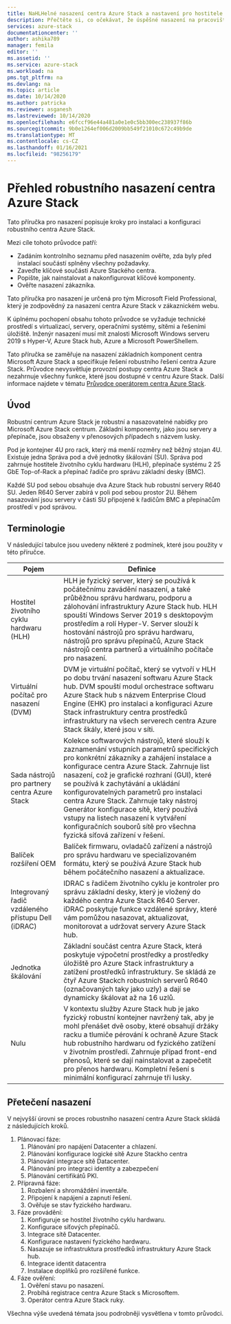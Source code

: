 ```yaml
---
title: NaHLHelné nasazení centra Azure Stack a nastavení pro hostitele životního cyklu Azure Stack centra hardwaru () management server | Microsoft Docs
description: Přečtěte si, co očekávat, že úspěšné nasazení na pracovišti centra Azure Stack je robustní, od plánování po nasazení.
services: azure-stack
documentationcenter: ''
author: ashika789
manager: femila
editor: ''
ms.assetid: ''
ms.service: azure-stack
ms.workload: na
pms.tgt_pltfrm: na
ms.devlang: na
ms.topic: article
ms.date: 10/14/2020
ms.author: patricka
ms.reviewer: asganesh
ms.lastreviewed: 10/14/2020
ms.openlocfilehash: e6fccf96e44a481a0e1e0c5bb300ec238937f86b
ms.sourcegitcommit: 9b0e1264ef006d2009bb549f21010c672c49b9de
ms.translationtype: MT
ms.contentlocale: cs-CZ
ms.lasthandoff: 01/16/2021
ms.locfileid: "98256179"
---
```

# <a name="azure-stack-hub-ruggedized-deployment-overview"></a>Přehled robustního nasazení centra Azure Stack

Tato příručka pro nasazení popisuje kroky pro instalaci a konfiguraci robustního centra Azure Stack. 

Mezi cíle tohoto průvodce patří:

- Zadáním kontrolního seznamu před nasazením ověřte, zda byly před instalací součástí splněny všechny požadavky.
- Zaveďte klíčové součásti Azure Stackého centra.
- Popište, jak nainstalovat a nakonfigurovat klíčové komponenty.
- Ověřte nasazení zákazníka.

Tato příručka pro nasazení je určená pro tým Microsoft Field Professional, který je zodpovědný za nasazení centra Azure Stack v zákaznickém webu.

K úplnému pochopení obsahu tohoto průvodce se vyžaduje technické prostředí s virtualizací, servery, operačními systémy, sítěmi a řešeními úložiště. Inženýr nasazení musí mít znalosti Microsoft Windows serveru 2019 s Hyper-V, Azure Stack hub, Azure a Microsoft PowerShellem.

Tato příručka se zaměřuje na nasazení základních komponent centra Microsoft Azure Stack a specifikuje řešení robustního řešení centra Azure Stack. Průvodce nevysvětluje provozní postupy centra Azure Stack a nezahrnuje všechny funkce, které jsou dostupné v centru Azure Stack. Další informace najdete v tématu [Průvodce operátorem centra Azure Stack](../operator/index.yml).

## <a name="introduction"></a>Úvod

Robustní centrum Azure Stack je robustní a nasazovatelné nabídky pro Microsoft Azure Stack centrum. Základní komponenty, jako jsou servery a přepínače, jsou obsaženy v přenosových případech s názvem lusky.

Pod je kontejner 4U pro rack, který má menší rozměry než běžný stojan 4U. Existuje jedna Správa pod a dvě jednotky škálování (SU). Správa pod zahrnuje hostitele životního cyklu hardwaru (HLH), přepínače systému 2 25 GbE Top-of-Rack a přepínač řadiče pro správu základní desky (BMC).

Každé SU pod sebou obsahuje dva Azure Stack hub robustní servery R640 SU. Jeden R640 Server zabírá v poli pod sebou prostor 2U. Během nasazování jsou servery v části SU připojené k řadičům BMC a přepínačům prostředí v pod správou.

## <a name="terminology"></a>Terminologie

V následující tabulce jsou uvedeny některé z podmínek, které jsou použity v této příručce.

|Pojem   | Definice |
|-------|------------|
|Hostitel životního cyklu hardwaru (HLH)| HLH je fyzický server, který se používá k počátečnímu zavádění nasazení, a také průběžnou správu hardwaru, podporu a zálohování infrastruktury Azure Stack hub. HLH spouští Windows Server 2019 s desktopovým prostředím a rolí Hyper-V. Server slouží k hostování nástrojů pro správu hardwaru, nástrojů pro správu přepínačů, Azure Stack nástrojů centra partnerů a virtuálního počítače pro nasazení. |
|Virtuální počítač pro nasazení (DVM)|  DVM je virtuální počítač, který se vytvoří v HLH po dobu trvání nasazení softwaru Azure Stack hub. DVM spouští modul orchestrace softwaru Azure Stack hub s názvem Enterprise Cloud Engine (EHK) pro instalaci a konfiguraci Azure Stack infrastruktury centra prostředků infrastruktury na všech serverech centra Azure Stack škály, které jsou v síti.|
|Sada nástrojů pro partnery centra Azure Stack|   Kolekce softwarových nástrojů, které slouží k zaznamenání vstupních parametrů specifických pro konkrétní zákazníky a zahájení instalace a konfigurace centra Azure Stack. Zahrnuje list nasazení, což je grafické rozhraní (GUI), které se používá k zachytávání a ukládání konfigurovatelných parametrů pro instalaci centra Azure Stack. Zahrnuje taky nástroj Generátor konfigurace sítě, který používá vstupy na listech nasazení k vytváření konfiguračních souborů sítě pro všechna fyzická síťová zařízení v řešení.|
|Balíček rozšíření OEM  |Balíček firmwaru, ovladačů zařízení a nástrojů pro správu hardwaru ve specializovaném formátu, který se používá Azure Stack hub během počátečního nasazení a aktualizace.|
|Integrovaný řadič vzdáleného přístupu Dell (iDRAC)|  IDRAC s řadičem životního cyklu je kontroler pro správu základní desky, který je vložený do každého centra Azure Stack R640 Server. iDRAC poskytuje funkce vzdálené správy, které vám pomůžou nasazovat, aktualizovat, monitorovat a udržovat servery Azure Stack hub.|
|Jednotka škálování |Základní součást centra Azure Stack, která poskytuje výpočetní prostředky a prostředky úložiště pro Azure Stack infrastruktury a zatížení prostředků infrastruktury. Se skládá ze čtyř Azure Stackch robustních serverů R640 (označovaných taky jako uzly) a dají se dynamicky škálovat až na 16 uzlů.|
|Nulu    |V kontextu služby Azure Stack hub je jako fyzický robustní kontejner navržený tak, aby je mohl přenášet dvě osoby, které obsahují držáky racku a tlumiče pérování k ochraně Azure Stack hub robustního hardwaru od fyzického zatížení v životním prostředí. Zahrnuje případ front-end přenosů, které se dají nainstalovat a zapečetit pro přenos hardwaru. Kompletní řešení s minimální konfigurací zahrnuje tři lusky.|


## <a name="deployment-overflow"></a>Přetečení nasazení

V nejvyšší úrovni se proces robustního nasazení centra Azure Stack skládá z následujících kroků.

1. Plánovací fáze:
   1. Plánování pro napájení Datacenter a chlazení.
   1. Plánování konfigurace logické sítě Azure Stackho centra
   1. Plánování integrace sítě Datacenter.
   1. Plánování pro integraci identity a zabezpečení
   1. Plánování certifikátů PKI.
1. Přípravná fáze:
   1. Rozbalení a shromáždění inventáře.
   1. Připojení k napájení a zapnutí řešení.
   1. Ověřuje se stav fyzického hardwaru.
1. Fáze provádění:
   1. Konfiguruje se hostitel životního cyklu hardwaru.
   1. Konfigurace síťových přepínačů.
   1. Integrace sítě Datacenter.
   1. Konfigurace nastavení fyzického hardwaru.
   1. Nasazuje se infrastruktura prostředků infrastruktury Azure Stack hub.
   1. Integrace identit datacentra
   1. Instalace doplňků pro rozšířené funkce.
1. Fáze ověření:
   1. Ověření stavu po nasazení.
   1. Probíhá registrace centra Azure Stack s Microsoftem.
   1. Operátor centra Azure Stack ruky.
   
Všechna výše uvedená témata jsou podrobněji vysvětlena v tomto průvodci.